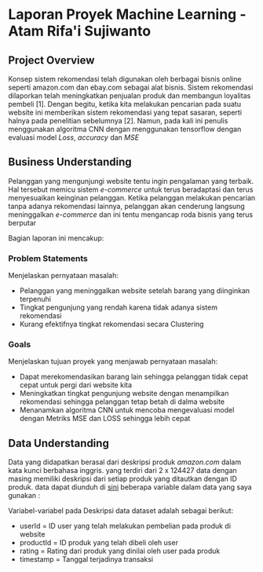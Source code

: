 # Laporan Proyek Machine Learning - Atam Rifa'i Sujiwanto

## Project Overview
Konsep sistem rekomendasi telah digunakan oleh berbagai bisnis online seperti amazon.com dan ebay.com sebagai alat bisnis. Sistem rekomendasi dilaporkan telah meningkatkan penjualan produk dan membangun loyalitas pembeli [1]. Dengan begitu, ketika kita melakukan pencarian pada suatu website ini memberikan sistem rekomendasi yang tepat sasaran, seperti halnya pada penelitian sebelumnya [2]. Namun, pada kali ini penulis menggunakan algoritma CNN dengan menggunakan tensorflow dengan evaluasi model _Loss_, _accuracy_ dan _MSE_


## Business Understanding

Pelanggan yang mengunjungi website tentu ingin pengalaman yang terbaik. Hal tersebut memicu sistem _e-commerce_ untuk terus beradaptasi dan terus menyesuaikan keinginan pelanggan. Ketika pelanggan melakukan pencarian tanpa adanya rekomendasi lainnya, pelanggan akan cenderung langsung meninggalkan _e-commerce_ dan ini tentu mengancap roda bisnis yang terus berputar

Bagian laporan ini mencakup:

### Problem Statements

Menjelaskan pernyataan masalah:
- Pelanggan yang meninggalkan website setelah barang yang diinginkan terpenuhi
- Tingkat pengunjung yang rendah karena tidak adanya sistem rekomendasi
- Kurang efektifnya tingkat rekomendasi secara Clustering

### Goals

Menjelaskan tujuan proyek yang menjawab pernyataan masalah:
- Dapat merekomendasikan barang lain sehingga pelanggan tidak cepat cepat untuk pergi dari website kita
- Meningkatkan tingkat pengunjung website dengan menampilkan rekomendasi sehingga pelanggan tetap betah di dalma website
- Menanamkan algoritma CNN untuk mencoba mengevaluasi model dengan Metriks MSE dan LOSS sehingga lebih cepat

## Data Understanding
Data yang didapatkan berasal dari deskripsi produk _amazon.com_ dalam kata kunci berbahasa inggris. yang terdiri dari 2 x 124427 data dengan masing memiliki deskripsi dari setiap produk yang ditautkan dengan ID produk. data dapat diunduh di [sini](https://sellercentral-europe.amazon.com/forums/t/csv-product-download/358218) beberapa variable dalam data yang saya gunakan :

Variabel-variabel pada Deskripsi data dataset adalah sebagai berikut:
- userId    = ID user yang telah melakukan pembelian pada produk di website
- productId = ID produk yang telah dibeli oleh user
- rating    = Rating dari produk yang dinilai oleh user pada produk
- timestamp = Tanggal terjadinya transaksi


